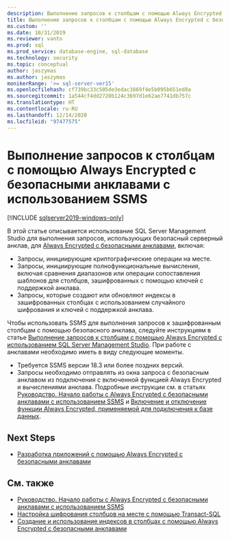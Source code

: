 ```yaml
---
description: Выполнение запросов к столбцам с помощью Always Encrypted с безопасными анклавами с использованием SSMS
title: Выполнение запросов к столбцам с помощью Always Encrypted с безопасными анклавами с использованием SSMS | Документация Майкрософт
ms.custom: ''
ms.date: 10/31/2019
ms.reviewer: vanto
ms.prod: sql
ms.prod_service: database-engine, sql-database
ms.technology: security
ms.topic: conceptual
author: jaszymas
ms.author: jaszymas
monikerRange: '>= sql-server-ver15'
ms.openlocfilehash: cf739bc33c505de3edac3869f4e5b095b651ed8a
ms.sourcegitcommit: 1a544cf4dd2720b124c3697d1e62ae7741db757c
ms.translationtype: HT
ms.contentlocale: ru-RU
ms.lasthandoff: 12/14/2020
ms.locfileid: "97477575"
---
```

# <a name="query-columns-using-always-encrypted-with-secure-enclaves-with-ssms"></a>Выполнение запросов к столбцам с помощью Always Encrypted с безопасными анклавами с использованием SSMS
[!INCLUDE [sqlserver2019-windows-only](../../../includes/applies-to-version/sqlserver2019-windows-only.md)]

В этой статье описывается использование SQL Server Management Studio для выполнения запросов, использующих безопасный серверный анклав, для [Always Encrypted с безопасными анклавами](always-encrypted-enclaves.md), включая:
- Запросы, инициирующие криптографические операции на месте.
- Запросы, инициирующие полнофункциональные вычисления, включая сравнения диапазонов или операции сопоставления шаблонов для столбцов, зашифрованных с помощью ключей с поддержкой анклава.
- Запросы, которые создают или обновляют индексы в зашифрованных столбцах с использованием случайного шифрования и ключей с поддержкой анклава.  

Чтобы использовать SSMS для выполнения запросов к зашифрованным столбцам с помощью безопасного анклава, следуйте инструкциям в статье [Выполнение запросов к столбцам с помощью Always Encrypted с использованием SQL Server Management Studio](always-encrypted-query-columns-ssms.md). При работе с анклавами необходимо иметь в виду следующие моменты.

- Требуется SSMS версии 18.3 или более поздних версий.
- Запросы необходимо отправлять из окна запроса с безопасным анклавом из подключения с включенной функцией Always Encrypted и вычислениями анклава. Подробные инструкции см. в статьях [Руководство. Начало работы с Always Encrypted с безопасными анклавами с использованием SSMS](../tutorial-getting-started-with-always-encrypted-enclaves.md) и [Включение и отключение функции Always Encrypted, применяемой для подключения к базе данных](always-encrypted-query-columns-ssms.md#en-dis).

## <a name="next-steps"></a>Next Steps
- [Разработка приложений с помощью Always Encrypted с безопасными анклавами](always-encrypted-enclaves-client-development.md)

## <a name="see-also"></a>См. также  
- [Руководство. Начало работы с Always Encrypted с безопасными анклавами с использованием SSMS](../tutorial-getting-started-with-always-encrypted-enclaves.md)
- [Настройка шифрования столбцов на месте с помощью Transact-SQL](always-encrypted-enclaves-configure-encryption-tsql.md)
- [Создание и использование индексов в столбцах с помощью Always Encrypted с безопасными анклавами](always-encrypted-enclaves-create-use-indexes.md)

